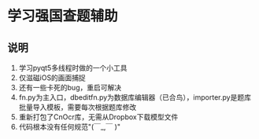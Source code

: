 # 学习强国查题辅助

## 说明

1. 学习pyqt5多线程时做的一个小工具
2. 仅滋磁iOS的画面捕捉
3. 还有一些卡死的bug，重启可解决
4. fn.py为主入口，dbeditfn.py为数据库编辑器（已合鸟），importer.py是题库批量导入模板，需要每次根据题库修改
5. 重新打包了CnOcr库，无需从Dropbox下载模型文件
6. 代码根本没有任何规范"(￣_,￣ )"